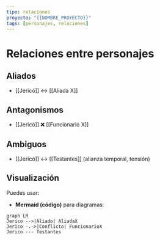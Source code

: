 ```yaml
---
tipo: relaciones
proyecto: "{{NOMBRE_PROYECTO}}"
tags: [personajes, relaciones]
---
```


# Relaciones entre personajes

## Aliados
- [[Jericó]] ↔ [[Aliada X]]

## Antagonismos
- [[Jericó]] ❌ [[Funcionario X]]

## Ambiguos
- [[Jericó]] ↔ [[Testantes]] (alianza temporal, tensión)

## Visualización
Puedes usar:
- **Mermaid (código)** para diagramas:
```mermaid
graph LR
Jerico -->|Aliado| AliadaX
Jerico -.->|Conflicto| FuncionarioX
Jerico --- Testantes
